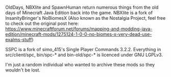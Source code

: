 OldDays, NBXlite and SpawnHuman return numerous things from the old days of Minecraft Java Edition back into the game.
NBXlite is a fork of InsanityBringer's NoBiomesX
(Also known as the Nostalgia Project, feel free to check out the original post here: https://www.minecraftforum.net/forums/mapping-and-modding-java-edition/minecraft-mods/1275124-1-0-0-no-biomes-x-very-dead-use-exalms-stuff)

SSPC is a fork of simo_415's Single Player Commands 3.2.2.
Everything in src/client/spc, bin/spc-* and bin-old/spc-* is licenced under GNU LGPLv3.

I'm just a random individual who wanted to archive these mods so they wouldn't be lost.
